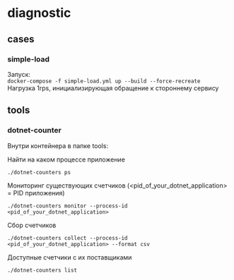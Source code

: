# diagnostic

## cases
### simple-load
Запуск:  
`docker-compose -f simple-load.yml up --build --force-recreate`  
Нагрузка 1rps, инициализирующая обращение к стороннему сервису


## tools

### dotnet-counter

Внутри контейнера в папке tools:

Найти на каком процессе приложение
```
./dotnet-counters ps
```

Мониторинг существующих счетчиков (<pid_of_your_dotnet_application> = PID приложения)
```
./dotnet-counters monitor --process-id <pid_of_your_dotnet_application>
```

Сбор счетчиков
```
./dotnet-counters collect --process-id <pid_of_your_dotnet_application> --format csv
```

Доступные счетчики с их поставщиками
```
./dotnet-counters list
```
